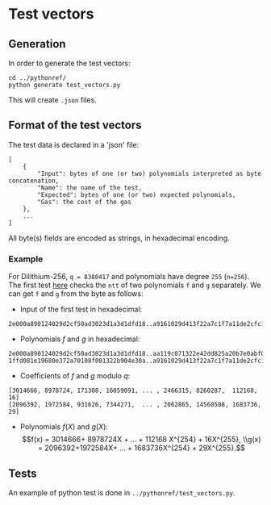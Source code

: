 # Test vectors

## Generation
In order to generate the test vectors:
```
cd ../pythonref/
python generate test_vectors.py
```
This will create `.json` files.

## Format of the test vectors

The test data is declared in a 'json' file:

```
[
    {
        "Input": bytes of one (or two) polynomials interpreted as byte concatenation,
        "Name": the name of the test,
        "Expected": bytes of one (or two) expected polynomials,
        "Gas": the cost of the gas
    },
    ...
]
```

All byte(s) fields are encoded as strings, in hexadecimal encoding.

### Example
For Dilithium-256, `q = 8380417` and polynomials have degree `255` (`n=256`).
The first test [here](q8380417.json) checks the `ntt` of two polynomials `f` and `g` separately.
We can get `f` and `g` from the byte as follows:
* Input of the first test in hexadecimal:
```
2e000a890124029d2cf50ad3023d1a3d1dfd18..a9161029d413f22a7c1f7a11de2cfc19b1181d
```
* Polynomials $f$ and $g$ in hexadecimal:
```
2e000a890124029d2cf50ad3023d1a3d1dfd18..aa119c071322e42dd825a20b7e0abf01b62810
1ffd081e19680e372a70108f001322b904e30a..a9161029d413f22a7c1f7a11de2cfc19b1181d
```
* Coefficients of $f$ and $g$ modulo $q$:
```
[3014666, 8978724, 171308, 16059091, ... , 2466315, 8260287,  112168,  16]
[2096392, 1972584, 931626, 7344271,  ... , 2062865, 14560508, 1683736, 29]
```
* Polynomials $f(X)$ and $g(X)$:
$$f(x) = 3014666+ 8978724X + ... + 112168 X^{254} + 16X^{255}, \\g(x) = 2096392+1972584X+ ... + 1683736X^{254} + 29X^{255}.$$

## Tests
An example of python test is done in `../pythonref/test_vectors.py`.
